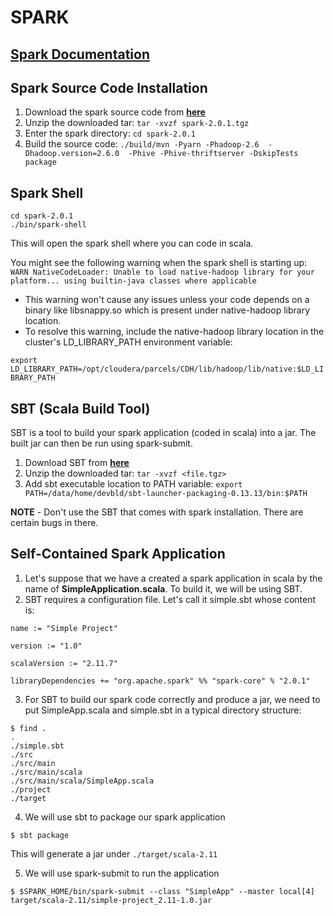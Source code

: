 # SPARK

## [Spark Documentation](http://spark.apache.org/docs/2.0.1/)

## Spark Source Code Installation
1. Download the spark source code from [**here**](http://spark.apache.org/downloads.html)
2. Unzip the downloaded tar: 
`tar -xvzf spark-2.0.1.tgz`
3. Enter the spark directory: 
`cd spark-2.0.1`
4. Build the source code: 
`./build/mvn -Pyarn -Phadoop-2.6  -Dhadoop.version=2.6.0  -Phive -Phive-thriftserver -DskipTests  package`
	
	
## Spark Shell
```
cd spark-2.0.1
./bin/spark-shell
```

This will open the spark shell where you can code in scala.

You might see the following warning when the spark shell is starting up: `WARN NativeCodeLoader: Unable to load native-hadoop library for your platform... using builtin-java classes where applicable`
  * This warning won't cause any issues unless your code depends on a binary like libsnappy.so which is present under native-hadoop library location.
  * To resolve this warning, include the native-hadoop library location in the cluster's LD_LIBRARY_PATH environment variable:
  
  `export LD_LIBRARY_PATH=/opt/cloudera/parcels/CDH/lib/hadoop/lib/native:$LD_LIBRARY_PATH`
  

## SBT (Scala Build Tool)
SBT is a tool to build your spark application (coded in scala) into a jar. The built jar can then be run using spark-submit.

1. Download SBT from [**here**](http://www.scala-sbt.org/0.13/docs/Installing-sbt-on-Linux.html)
2. Unzip the downloaded tar: `tar -xvzf <file.tgz>`
3. Add sbt executable location to PATH variable: `export PATH=/data/home/devbld/sbt-launcher-packaging-0.13.13/bin:$PATH`

**NOTE** - Don't use the SBT that comes with spark installation. There are certain bugs in there. 



## Self-Contained Spark Application

1. Let's suppose that we have a created a spark application in scala by the name of **SimpleApplication.scala**. To build it, we will be using SBT.
2. SBT requires a configuration file. Let's call it simple.sbt whose content is:
```
name := "Simple Project"

version := "1.0"

scalaVersion := "2.11.7"

libraryDependencies += "org.apache.spark" %% "spark-core" % "2.0.1"
```

3. For SBT to build our spark code correctly and produce a jar, we need to put SimpleApp.scala and simple.sbt in a typical directory structure:
```
$ find .
.
./simple.sbt
./src
./src/main
./src/main/scala
./src/main/scala/SimpleApp.scala
./project
./target
```

4. We will use sbt to package our spark application
```
$ sbt package
```

This will generate a jar under `./target/scala-2.11`

5. We will use spark-submit to run the application
```
$ $SPARK_HOME/bin/spark-submit --class "SimpleApp" --master local[4] target/scala-2.11/simple-project_2.11-1.0.jar
```
 